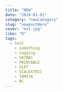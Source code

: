 ```yaml
---
title: "NEW"
date: "2019-01-01"
category: "newCategory"
slug: "newpostHere"
cover: "ex1.jpg"
like: "0"
tags:
  - test
    - something
    - tagging
    - VATMAC
    - PRINTABLE
    - SLOT
    - SCALEXTRIC
    - TAMIYA
    - RC
---
```

